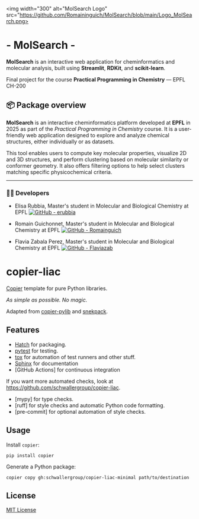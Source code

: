 <img width="300" alt="MolSearch Logo" src="https://github.com/Romaininguich/MolSearch/blob/main/Logo_MolSearch.png>

# - MolSearch -

**MolSearch** is an interactive web application for cheminformatics and molecular analysis, built using **Streamlit**, **RDKit**, and **scikit-learn**.

Final project for the course **Practical Programming in Chemistry** — EPFL CH-200

## 📦 Package overview

**MolSearch** is an interactive cheminformatics platform developed at **EPFL** in 2025 as part of the *Practical Programming in Chemistry* course. It is a user-friendly web application designed to explore and analyze chemical structures, either individually or as datasets. 

This tool enables users to compute key molecular properties, visualize 2D and 3D structures, and perform clustering based on molecular similarity or conformer geometry. It also offers filtering options to help select clusters matching specific physicochemical criteria.

---

### 👨‍🔬 Developers

- Elisa Rubbia, Master's student in Molecular and Biological Chemistry at EPFL [![GitHub - erubbia](https://img.shields.io/badge/GitHub-erubbia-181717.svg?style=flat&logo=github)](https://github.com/erubbia)

- Romain Guichonnet, Master's student in Molecular and Biological Chemistry at EPFL [![GitHub - Romainguich](https://img.shields.io/badge/GitHub-Romainguich-181717.svg?style=flat&logo=github)](https://github.com/Romainguich)

- Flavia Zabala Perez, Master's student in Molecular and Biological Chemistry at EPFL [![GitHub - Flaviazab](https://img.shields.io/badge/GitHub-Flaviazab-181717.svg?style=flat&logo=github)](https://github.com/Flaviazab)


# copier-liac

[Copier](https://github.com/copier-org/copier) template for pure Python libraries.

_As simple as possible. No magic._

Adapted from [copier-pylib](https://github.com/astrojuanlu/copier-pylib) and [snekpack](https://github.com/cthoyt/cookiecutter-snekpack).

## Features

- [Hatch] for packaging.
- [pytest] for testing.
- [tox] for automation of test runners and other stuff.
- [Sphinx] for documentation
- [GitHub Actions] for continuous integration

If you want more automated checks, look at https://github.com/schwallergroup/copier-liac.
- [mypy] for type checks.
- [ruff] for style checks and automatic Python code formatting.
- [pre-commit] for optional automation of style checks.

## Usage

Install `copier`:

```
pip install copier
```

Generate a Python package:

```
copier copy gh:schwallergroup/copier-liac-minimal path/to/destination
```

## License

[MIT License](LICENSE)

[copier]: https://github.com/copier-org/copier/
[Hatch]: https://hatch.pypa.io/
[pytest]: https://docs.pytest.org/
[Sphinx]: http://www.sphinx-doc.org/
[tox]: https://tox.readthedocs.io/